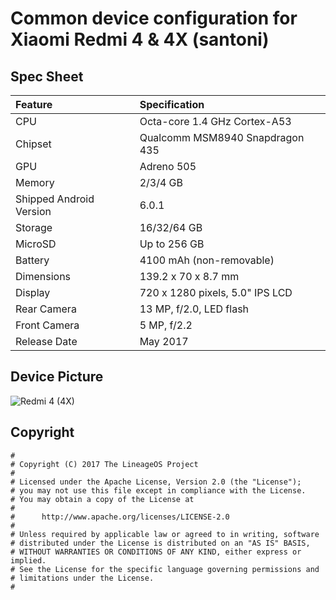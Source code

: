 # Common device configuration for Xiaomi Redmi 4 & 4X (santoni)

## Spec Sheet

| Feature                 | Specification                     |
| :---------------------- | :-------------------------------- |
| CPU                     | Octa-core 1.4 GHz Cortex-A53      |
| Chipset                 | Qualcomm MSM8940 Snapdragon 435   |
| GPU                     | Adreno 505                        |
| Memory                  | 2/3/4 GB                          |
| Shipped Android Version | 6.0.1                             |
| Storage                 | 16/32/64 GB                       |
| MicroSD                 | Up to 256 GB                      |
| Battery                 | 4100 mAh (non-removable)          |
| Dimensions              | 139.2 x 70 x 8.7 mm               |
| Display                 | 720 x 1280 pixels, 5.0" IPS LCD   |
| Rear Camera             | 13 MP, f/2.0, LED flash           |
| Front Camera            | 5 MP, f/2.2                       |
| Release Date            | May 2017                          |

## Device Picture

![Redmi 4 (4X)](http://i.imgur.com/LJOwg5m.jpg "Redmi 4 & 4X")

## Copyright

```
#
# Copyright (C) 2017 The LineageOS Project
#
# Licensed under the Apache License, Version 2.0 (the "License");
# you may not use this file except in compliance with the License.
# You may obtain a copy of the License at
#
#      http://www.apache.org/licenses/LICENSE-2.0
#
# Unless required by applicable law or agreed to in writing, software
# distributed under the License is distributed on an "AS IS" BASIS,
# WITHOUT WARRANTIES OR CONDITIONS OF ANY KIND, either express or implied.
# See the License for the specific language governing permissions and
# limitations under the License.
#
